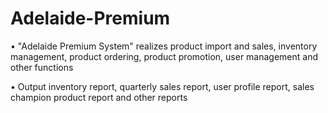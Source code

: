 # Adelaide-Premium
• "Adelaide Premium System" realizes product import and sales, inventory management, product ordering, product promotion, user management and other functions 

• Output inventory report, quarterly sales report, user profile report, sales champion product report and other reports
